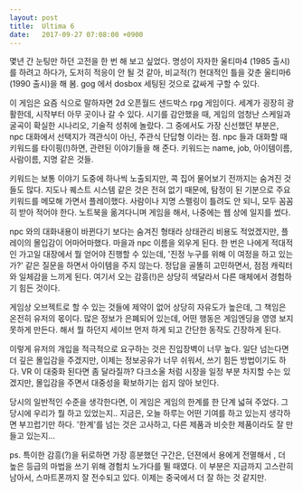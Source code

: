 ```yaml
---
layout: post
title:  Ultima 6
date:   2017-09-27 07:08:00 +0900
---
```


몇년 간 눈팅만 하던 고전을 한 번 해 보고 싶었다. 명성이 자자한 울티마4 (1985 출시) 를 하려고 하다가, 도저히 적응이 안 될 것 같아, 비교적(?) 현대적인 틀을 갖춘 울티마6 (1990 출시)을 해 봄. gog 에서 dosbox 세팅된 것으로 값싸게 구할 수 있다.

이 게임은 요즘 식으로 말하자면 2d 오픈월드 샌드박스 rpg 게임이다. 세계가 굉장히 광활한데, 시작부터 아무 곳이나 갈 수 있다. 시기를 감안했을 때, 게임의 엄청난 스케일과 굴곡이 확실한 시나리오, 기술적 성취에 놀랐다. 그 중에서도 가장 신선했던 부분은, npc 대화에서 선택지가 객관식이 아닌, 주관식 단답형 이라는 점. npc 들과 대화할 때 키워드를 타이핑(!)하면, 관련된 이야기들을 해 준다. 키워드는 name, job, 아이템이름, 사람이름, 지명 같은 것들.

키워드는 보통 이야기 도중에 하나씩 노출되지만, 콕 집어 물어보기 전까지는 숨겨진 것들도 많다. 지도나 퀘스트 시스템 같은 것은 전혀 없기 때문에, 탐정이 된 기분으로 주요 키워드를 메모해 가면서 플레이했다. 사람이나 지명 스펠링이 틀려도 안 되니, 모두 꼼꼼히 받아 적어야 한다. 노트북을 옮겨다니며 게임을 해서, 나중에는 웹 상에 일지를 썼다.

npc 와의 대화내용이 바뀐다기 보다는 숨겨진 형태라 상태관리 비용도 적었겠지만, 플레이의 몰입감이 어마어마했다. 마을과 npc 이름을 외우게 된다. 한 번은 나에게 적대적인 가고일 대장에서 뭘 얻어야 진행할 수 있는데, '진정 누구를 위해 이 여정을 하고 있는가?' 같은 질문을 하면서 아이템을 주지 않는다. 정답을 골똘히 고민하면서, 점점 캐릭터와 일체감을 느끼게 된다. 여기서 오는 감흥(!)은 상당히 색달라서 다른 매체에서 경험하기 힘든 것이다.

게임상 오브젝트로 할 수 있는 것들에 제약이 없어 상당히 자유도가 높은데, 그 책임은 온전히 유저의 몫이다. 많은 정보가 은폐되어 있는데, 어떤 행동은 게임엔딩을 영영 보지 못하게 만든다. 해서 뭘 하던지 세이브 먼저 하게 되고 간단한 동작도 긴장하게 된다.

이렇게 유저의 개입을 적극적으로 요구하는 것은 진입장벽이 너무 높다. 일단 넘는다면 더 깊은 몰입감을 주겠지만, 이제는 정보공유가 너무 쉬워서, 쓰기 힘든 방법이기도 하다. VR 이 대중화 된다면 좀 달라질까? 다크소울 처럼 시장을 일정 부분 차지할 수는 있겠지만, 몰입감을 주면서 대중성을 확보하기는 쉽지 않아 보인다.

당시의 일반적인 수준을 생각한다면, 이 게임은 게임의 한계를 한 단계 넓혀 주었다. 그 당시에 우리가 뭘 하고 있었는지.. 지금은, 오늘 하루는 어떤 기여를 하고 있는지 생각하면 부끄럽기만 하다. '한계'를 넘는 것은 고사하고, 다른 제품과 비슷한 제품이라도 잘 만들고 있는지...

ps. 특이한 감흥(?)을 뒤로하면 가장 흥분했던 구간은, 던젼에서 용에게 전멸해서 , 더 높은 등급의 마법을 쓰기 위해 경험치 노가다를 뛸 때였다. 이 부분은 지금까지 고스란히 남아서, 스마트폰까지 잘 전수되고 있다. 이제는 중국에서 더 잘 하는 것 같지만.
